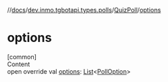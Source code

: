 //[docs](../../../index.md)/[dev.inmo.tgbotapi.types.polls](../index.md)/[QuizPoll](index.md)/[options](options.md)



# options  
[common]  
Content  
open override val [options](options.md): [List](https://kotlinlang.org/api/latest/jvm/stdlib/kotlin.collections/-list/index.html)<[PollOption](../-poll-option/index.md)>  



